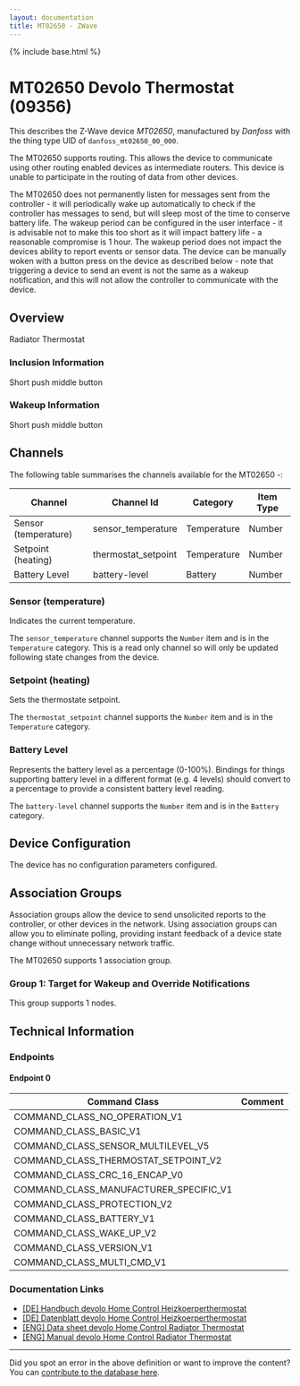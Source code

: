 ```yaml
---
layout: documentation
title: MT02650 - ZWave
---
```


{% include base.html %}

# MT02650 Devolo Thermostat (09356)
This describes the Z-Wave device *MT02650*, manufactured by *Danfoss* with the thing type UID of ```danfoss_mt02650_00_000```.

The MT02650 supports routing. This allows the device to communicate using other routing enabled devices as intermediate routers.  This device is unable to participate in the routing of data from other devices.

The MT02650 does not permanently listen for messages sent from the controller - it will periodically wake up automatically to check if the controller has messages to send, but will sleep most of the time to conserve battery life. The wakeup period can be configured in the user interface - it is advisable not to make this too short as it will impact battery life - a reasonable compromise is 1 hour. The wakeup period does not impact the devices ability to report events or sensor data. The device can be manually woken with a button press on the device as described below - note that triggering a device to send an event is not the same as a wakeup notification, and this will not allow the controller to communicate with the device.

## Overview

Radiator Thermostat

### Inclusion Information

Short push middle button

### Wakeup Information

Short push middle button

## Channels

The following table summarises the channels available for the MT02650 -:

| Channel | Channel Id | Category | Item Type |
|---------|------------|----------|-----------|
| Sensor (temperature) | sensor_temperature | Temperature | Number | 
| Setpoint (heating) | thermostat_setpoint | Temperature | Number | 
| Battery Level | battery-level | Battery | Number |

### Sensor (temperature)

Indicates the current temperature.

The ```sensor_temperature``` channel supports the ```Number``` item and is in the ```Temperature``` category. This is a read only channel so will only be updated following state changes from the device.

### Setpoint (heating)

Sets the thermostate setpoint.

The ```thermostat_setpoint``` channel supports the ```Number``` item and is in the ```Temperature``` category.

### Battery Level

Represents the battery level as a percentage (0-100%). Bindings for things supporting battery level in a different format (e.g. 4 levels) should convert to a percentage to provide a consistent battery level reading.

The ```battery-level``` channel supports the ```Number``` item and is in the ```Battery``` category.



## Device Configuration

The device has no configuration parameters configured.

## Association Groups

Association groups allow the device to send unsolicited reports to the controller, or other devices in the network. Using association groups can allow you to eliminate polling, providing instant feedback of a device state change without unnecessary network traffic.

The MT02650 supports 1 association group.

### Group 1: Target for Wakeup and Override Notifications


This group supports 1 nodes.

## Technical Information

### Endpoints

#### Endpoint 0

| Command Class | Comment |
|---------------|---------|
| COMMAND_CLASS_NO_OPERATION_V1| |
| COMMAND_CLASS_BASIC_V1| |
| COMMAND_CLASS_SENSOR_MULTILEVEL_V5| |
| COMMAND_CLASS_THERMOSTAT_SETPOINT_V2| |
| COMMAND_CLASS_CRC_16_ENCAP_V0| |
| COMMAND_CLASS_MANUFACTURER_SPECIFIC_V1| |
| COMMAND_CLASS_PROTECTION_V2| |
| COMMAND_CLASS_BATTERY_V1| |
| COMMAND_CLASS_WAKE_UP_V2| |
| COMMAND_CLASS_VERSION_V1| |
| COMMAND_CLASS_MULTI_CMD_V1| |

### Documentation Links

* [[DE] Handbuch devolo Home Control Heizkoerperthermostat](https://www.cd-jackson.com/zwave_device_uploads/295/Handbuch-devolo-Home-Control-Heizkoerperthermostat-de.pdf)
* [[DE] Datenblatt devolo Home Control Heizkoerperthermostat](https://www.cd-jackson.com/zwave_device_uploads/295/Datenblatt-devolo-Home-Control-Heizkoerperthermostat-de.pdf)
* [[ENG] Data sheet devolo Home Control Radiator Thermostat](https://www.cd-jackson.com/zwave_device_uploads/295/Data-sheet-devolo-Home-Control-Radiator-Thermostat-uk.pdf)
* [[ENG] Manual devolo Home Control Radiator Thermostat](https://www.cd-jackson.com/zwave_device_uploads/295/Manual-devolo-Home-Control-Radiator-Thermostat-com.pdf)

---

Did you spot an error in the above definition or want to improve the content?
You can [contribute to the database here](http://www.cd-jackson.com/index.php/zwave/zwave-device-database/zwave-device-list/devicesummary/295).
